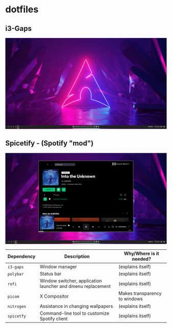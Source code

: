 # dotfiles

## i3-Gaps

![Screenshot](https://github.com/RenatohRibeiro/dotfiles/blob/master/Home.png)

## Spicetify - (Spotify "mod")

![Screenshot](https://github.com/RenatohRibeiro/dotfiles/blob/master/Spotify.png)


| Dependency                                                                         | Description                                                 | Why/Where is it needed?         |
| ---------------------------------------------------------------------------------- | ----------------------------------------------------------- | ------------------------------- |
| `i3-gaps`                                                                          | Window manager                                              | (explains itself)               |
| `polybar`                                                                          | Status bar                                                  | (explains itself)               |
| `rofi`                                                                             | Window switcher, application launcher and dmenu replacement | (explains itself)               |
| `picom`                                                                            | X Compositor                                                | Makes transparency to windows   |
| `nitrogen`                                                                         | Assistance in changing wallpapers                           | (explains itself)               |
| `spicetfy`                                                                         | Command-line tool to customize Spotify client               | (explains itself)               |
